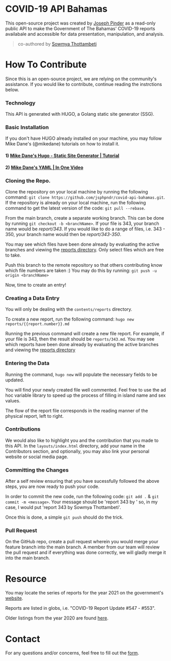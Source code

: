 # COVID-19 API Bahamas

This open-source project was created by [Joseph Pinder](https://josephpinder.com) as a read-only public API to make the Government of The Bahamas' COVID-19 reports availabale and accessible for data presentation, manipulation, and analysis.

> co-authored by [Sowmya Thottambeti](https://www.linkedin.com/in/sowmyathottambeti/)


# How To Contribute

Since this is an open-source project, we are relying on the community's assistance. If you would like to contribute, continue reading the instrctions below.

### Technology

This API is generated with HUGO, a Golang static site generator (SSG).

### Basic Installation

If you don't have HUGO already installed on your machine, you may follow Mike Dane's (@mikedane) tutorials on how to install it.


#### 1) [Mike Dane's Hugo - Static Site Generator | Tutorial](https://youtube.com/playlist?list=PLLAZ4kZ9dFpOnyRlyS-liKL5ReHDcj4G3)


#### 2) [Mike Dane's YAML | In One Video](https://youtu.be/cdLNKUoMc6c)

### Cloning the Repo.

Clone the repository on your local machine by running the following command: `git clone https://github.com/jsphpndr/covid-api-bahamas.git`. If the repository is already on your local machine, run the following command to get the latest version of the code: `git pull --rebase`.

From the main branch, create a separate working branch. This can be done by running `git checkout -b <branchName>`. If your file is 343, your branch name would be *report/343*. If you would like to do a range of files, i.e. 343 - 350, your branch name would then be *report/343-350*.

You may see which files have been done already by evaluating the active branches and viewing the [reports directory](https://github.com/jsphpndr/covid-api-bahamas/tree/main/content/reports). Only select files which are free to take.

Push this branch to the remote repository so that others contributing know which file numbers are taken :) You may do this by running: `git push -u origin <branchName>`

Now, time to create an entry!


### Creating a Data Entry

You will only be dealing with the `contents/reports` directory. 

To create a new report, run the following command: `hugo new reports/{{report.number}}.md`

Running the previous command will create a new file report. For example, if your file is 343, then the result should be `reports/343.md`. You may see which reports have been done already by evaluating the active branches and viewing the [reports directory](https://github.com/jsphpndr/covid-api-bahamas/tree/main/content/reports)


### Entering the Data

Running the command, `hugo new` will populate the necessary fields to be updated.

You will find your newly created file well commented. Feel free to use the ad hoc variable library to speed up the process of filling in island name and sex values.

The flow of the report file corresponds in the reading manner of the physical report, left to right.

### Contributions

We would also like to highlight you and the contribution that you made to this API. In the `layouts/index.html` directory, add your name in the Contributors section, and optionally, you may also link your personal website or social media page.

### Committing the Changes

After a self review ensuring that you have sucessfully followed the above steps, you are now ready to push your code.

In order to commit the new code, run the following code: `git add .` & `git commit -m <message>`. Your message should be 'report 343 by <your name here>' so, in my case, I would put 'report 343 by Sowmya Thottambeti'. 
  
Once this is done, a simple `git push` should do the trick.
  
### Pull Request
  
On the GitHub repo, create a pull request wherein you would merge your feature branch into the main branch. A member from our team will review the pull request and if everything was done correctly, we will gladly merge it into the main branch.


# Resource

You may locate the series of reports for the year 2021 on the government's [website](https://www.bahamas.gov.bs/wps/portal/public/News/!ut/p/b1/vZPZrqM4FEW_5X4AFzPDIyFMAcxgM75EIRNjJkgc-PrKbZXUVS1Vqh-62ufJ0jreOnsf0wWd0cVp86iPm7E-nzbd170Q1xwwPVXlZc8UgAjsOHDVQLJYnxFeQP4CwC-OCt72Oyyd0hng16gBN9-Z2vO004JkmREl27s7WQoccIIOozOTilGU9ZfQKOzoetX2HF-0q63btUZPiWlqiMNGVH3oxJWHAbNyt4I3k2BuG4gVzcezx8BYsb05C-Ey8eFOB0ODnsCNn1g_pXhpTxgbgQc6By0LF2wndrJUK0_5sv8-45sh_pVHvwJ48Lv-lC7eIl8v_AW8i-F3QUDr3O_p_IVJP2A4AcBmgBohJgQyZGj8Pa_pYs_tHDWATHDeQYQ9AOYY4GWGYPkyd9QYT2dWjA4mT-e_zHURaFkE3WCXRPFC1Shf39z-KeizWHkJaozoxAJAgP_Tgqbgyy8jJByoAgtMn_m_BbkvwSZnFjXvEd3O1lPHy0UDV43dKyg1u4Wy0-7TU9TyvhjPRlIr55S6jxkismIcy_1enkoqraDI8mDEtibXrpt3XDuMiFCJJZUoFwQnJg_qoZU-iAKBDQlcTG198dBqJp1Zd4FuuvZ9A6tnONyieneahTsc1sTqLXVDHR88cDfV4VFCtw3nliOjtXJQphy1VPf8vMO3c59ylW2Rtj9YFlmWfXeoHpo1umdG2l-Gi-Jdj1dX9u53qpe00j7W87Li_PK01hppWs_XTikNSYGKZGpmfXtitwjYpFkS9ePtipiBD_54Yj99Aj7873dyRRd12X-Sbf8JPmVFZARJ5hVZBDwvS3TS5EBayvZrO4K1NtyhYgp9CGoiG8c8rPbxeN4iB1FdxARUsNGHRp-pUh9Y50aKtgwXan3toFvOOJIV4D93pm2g5hiEZz1zndkILR4S3SRZr8YJ8PvpQVGUX2hjf4TZvbrsrf0qPiXUJpuF-boPeI57VGU7mVuJCbx8ZJOC2g0ch9LDELEiNm4mw0cGOuQZxtvDYAbXsYLHjw_60scPxxUjizDy30U-vgFGyZfh/dl4/d5/L2dBISEvZ0FBIS9nQSEh/).

Reports are listed in globs, i.e. "COVID-19 Report Update #547 - #553".

Older listings from the year 2020 are found [here](https://www.bahamas.gov.bs/wps/portal/public/novel%20coronavirus%20(2019-ncov)/!ut/p/b1/vZTLjqMwEEW_pT-AxjwCzpI3IeAEsCGwQQTIg0CTBhIeXz9pTUuz6sxmJq6VpXt9VFdVpmN6R8cf6f18TPtz85FWX_dYSDhj47gKDx0o8EuwYjBaqdqWMzjmIYgeAvDDkcBvPzAcSXr4Nyz-8iuMsCYLAFWBDumdGc222jhHXfOS0WWs2yQdgZaGhya-1V2vXpXL7rjAd5sjTAb5y8CkbPg5mlxeKYXT7ic27czz_dSFubxLloI1zxem1HMt2VNGONyM1NRhyZo1pZTX-jTfREQVRB3mKxx5jbCbNo3ETJcVwn_IRAkCbfnZ6zIxii47ylTFKCMSk4uJuyAtpbe3756fNPWXzEI6fh4L_y14Eisym7qgo4dM_PEdGdCY3gE-8cvpupovs1eCce3MwQqp2gRsMvhkJghrrJMj1JXuBHBg-ZeF5ZPRQdhl-x5v88AjsqTIFe-Vz4G-LbwWCGXm1UDxvwPXLPcA2pyNoML4BvdiIPz3Q2PR8Xlfvw9Z_Q7e4ZJjlwsRQB4yCwYwdFBGwqh2q0HTUHIqyMVATba3lREORqWAFleat84qfcLZ_aBN13o0sFjsZd2iBGMT8JIU51VacMcQkCLbklvsKFEquZlFespz2WZtSxt726JWGQRXSzAPO3mfE4JMapB2o_-Z6_fHZhei51ZKa0doc8iTBpvZ6JAq2vIirM-ncUL4HqyvDvaDGJgxExL_0HTUuYyRGjuW3R4KQczamuqn_jbS15rcbcGD6PCnnMfn8QvP958K/dl4/d5/L2dBISEvZ0FBIS9nQSEh/).


# Contact
For any questions and/or concerns, feel free to fill out the [form](https://josephpinder.com/get-in-touch).
